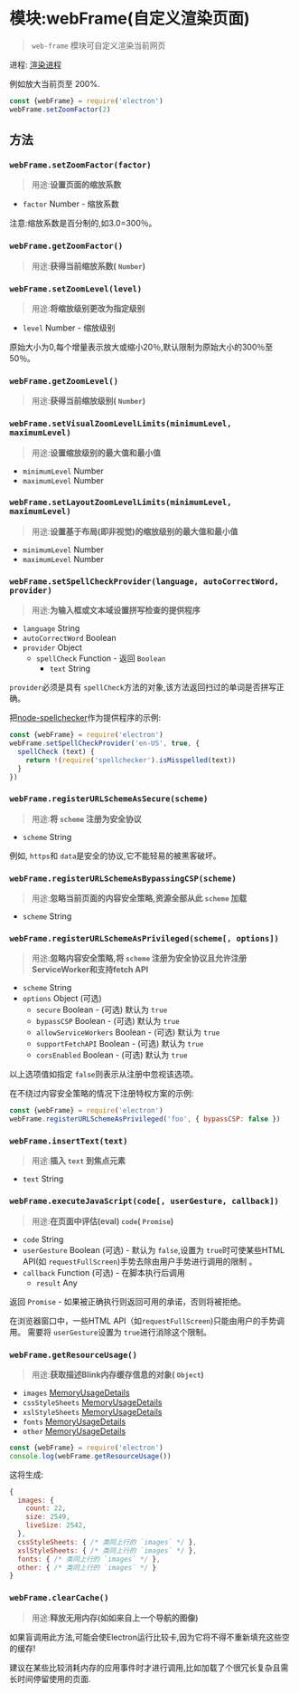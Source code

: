 # 模块:webFrame(自定义渲染页面)

> `web-frame` 模块可自定义渲染当前网页

进程: [渲染进程](../glossary.md#渲染进程)              

例如放大当前页至 200%.

```JavaScript
const {webFrame} = require('electron')
webFrame.setZoomFactor(2)
```

## 方法

### `webFrame.setZoomFactor(factor)`
 > 用途:**设置页面的缩放系数**
 
* `factor` Number - 缩放系数

注意:缩放系数是百分制的,如3.0=300％。

### `webFrame.getZoomFactor()`
 > 用途:**获得当前缩放系数( `Number`)**

### `webFrame.setZoomLevel(level)`
 > 用途:**将缩放级别更改为指定级别**

* `level` Number - 缩放级别

原始大小为0,每个增量表示放大或缩小20％,默认限制为原始大小的300％至50％。

### `webFrame.getZoomLevel()`
 > 用途:**获得当前缩放级别( `Number`)**

### `webFrame.setVisualZoomLevelLimits(minimumLevel, maximumLevel)`
 > 用途:**设置缩放级别的最大值和最小值**

* `minimumLevel` Number
* `maximumLevel` Number

### `webFrame.setLayoutZoomLevelLimits(minimumLevel, maximumLevel)`
 > 用途:**设置基于布局(即非视觉)的缩放级别的最大值和最小值**

* `minimumLevel` Number
* `maximumLevel` Number

### `webFrame.setSpellCheckProvider(language, autoCorrectWord, provider)`
 > 用途:**为输入框或文本域设置拼写检查的提供程序**
 
* `language` String
* `autoCorrectWord` Boolean
* `provider` Object
  * `spellCheck` Function - 返回 `Boolean`
    * `text` String

 `provider`必须是具有 `spellCheck`方法的对象,该方法返回扫过的单词是否拼写正确。
 
把[node-spellchecker][spellchecker]作为提供程序的示例:

```JavaScript
const {webFrame} = require('electron')
webFrame.setSpellCheckProvider('en-US', true, {
  spellCheck (text) {
    return !(require('spellchecker').isMisspelled(text))
  }
})
```

### `webFrame.registerURLSchemeAsSecure(scheme)`
 > 用途:**将 `scheme` 注册为安全协议**
 
* `scheme` String

例如, `https`和 `data`是安全的协议,它不能轻易的被黑客破坏。

### `webFrame.registerURLSchemeAsBypassingCSP(scheme)`
 > 用途:**忽略当前页面的内容安全策略,资源全部从此 `scheme` 加载**
 
* `scheme` String

### `webFrame.registerURLSchemeAsPrivileged(scheme[, options])`
 > 用途:**忽略内容安全策略,将 `scheme` 注册为安全协议且允许注册ServiceWorker和支持fetch API**
 
* `scheme` String
* `options` Object (可选)
  * `secure` Boolean - (可选) 默认为 `true`
  * `bypassCSP` Boolean - (可选) 默认为 `true`
  * `allowServiceWorkers` Boolean - (可选) 默认为 `true`
  * `supportFetchAPI` Boolean - (可选) 默认为 `true`
  * `corsEnabled` Boolean - (可选) 默认为 `true`

以上选项值如指定 `false`则表示从注册中忽视该选项。

在不绕过内容安全策略的情况下注册特权方案的示例:
```JavaScript
const {webFrame} = require('electron')
webFrame.registerURLSchemeAsPrivileged('foo', { bypassCSP: false })
```

### `webFrame.insertText(text)`
 > 用途:**插入 `text` 到焦点元素**
 
* `text` String

### `webFrame.executeJavaScript(code[, userGesture, callback])`
 > 用途:**在页面中评估(eval) `code`( `Promise`)**
 
* `code` String
* `userGesture` Boolean (可选) - 默认为 `false`,设置为 `true`时可使某些HTML API(如 `requestFullScreen`)手势去除由用户手势进行调用的限制 。
* `callback` Function (可选) - 在脚本执行后调用
  * `result` Any


返回 `Promise`  - 如果被正确执行则返回可用的承诺，否则将被拒绝。

在浏览器窗口中，一些HTML API（如`requestFullScreen`)只能由用户的手势调用。 需要将 `userGesture`设置为 `true`进行消除这个限制。

### `webFrame.getResourceUsage()`
 > 用途:**获取描述Blink内存缓存信息的对象( `Object`)**

* `images` [MemoryUsageDetails](structures/memory-usage-details.md)
* `cssStyleSheets` [MemoryUsageDetails](structures/memory-usage-details.md)
* `xslStyleSheets` [MemoryUsageDetails](structures/memory-usage-details.md)
* `fonts` [MemoryUsageDetails](structures/memory-usage-details.md)
* `other` [MemoryUsageDetails](structures/memory-usage-details.md)

```JavaScript
const {webFrame} = require('electron')
console.log(webFrame.getResourceUsage())
```

这将生成:
```JavaScript
{
  images: {
    count: 22,
    size: 2549,
    liveSize: 2542,
  },
  cssStyleSheets: { /* 类同上行的 `images` */ },
  xslStyleSheets: { /* 类同上行的 `images` */ },
  fonts: { /* 类同上行的 `images` */ },
  other: { /* 类同上行的 `images` */ }
}
```

### `webFrame.clearCache()`
 > 用途:**释放无用内存(如如来自上一个导航的图像)**

如果盲调用此方法,可能会使Electron运行比较卡,因为它将不得不重新填充这些空的缓存!

建议在某些比较消耗内存的应用事件时才进行调用,比如加载了个很冗长复杂且需长时间停留使用的页面.

[spellchecker]: https://github.com/atom/node-spellchecker